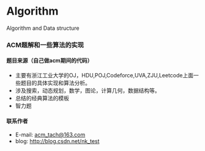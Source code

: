 # Algorithm
Algorithm and Data structure
### ACM题解和一些算法的实现
#### 题目来源（自己做acm期间的代码）
* 主要有浙江工业大学的OJ，HDU,POJ,Codeforce,UVA,ZJU,Leetcode上面一些题目的具体实现和算法分析。
* 涉及搜索，动态规划，数学，图论，计算几何，数据结构等。
* 总结的经典算法的模板
* 智力题

#### 联系作者
* E-mail: acm_tach@163.com
* blog: http://blog.csdn.net/nk_test
